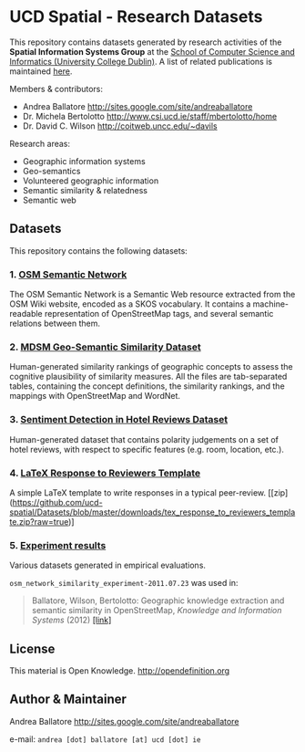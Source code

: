 UCD Spatial - Research Datasets
=============================================

This repository contains datasets generated by research activities of
the **Spatial Information Systems Group** at the [School of Computer Science and Informatics (University College Dublin)](http://www.csi.ucd.ie).
A list of related publications is maintained [here](http://sites.google.com/site/andreaballatore/publications).

Members & contributors:

* Andrea Ballatore <http://sites.google.com/site/andreaballatore>
* Dr. Michela Bertolotto <http://www.csi.ucd.ie/staff/mbertolotto/home>
* Dr. David C. Wilson <http://coitweb.uncc.edu/~davils>

Research areas:
* Geographic information systems
* Geo-semantics
* Volunteered geographic information
* Semantic similarity & relatedness
* Semantic web

Datasets
----------------------
This repository contains the following datasets:

### 1. [OSM Semantic Network](http://wiki.openstreetmap.org/wiki/OSM_Semantic_Network) ###

The OSM Semantic Network is a Semantic Web resource extracted from the OSM Wiki website, encoded as a SKOS vocabulary. It contains a machine-readable representation of OpenStreetMap tags, and several semantic relations between them.

### 2. [MDSM Geo-Semantic Similarity Dataset](https://github.com/ucd-spatial/Datasets/tree/master/mdsm-similarity_dataset) ###

Human-generated similarity rankings of geographic concepts to assess the cognitive plausibility of similarity measures.
All the files are tab-separated tables, containing the concept definitions, the similarity rankings, and the mappings with OpenStreetMap and WordNet.

### 3. [Sentiment Detection in Hotel Reviews Dataset](https://github.com/ucd-spatial/Datasets/tree/master/sentiment_detection_hotel_reviews_dataset) ###

Human-generated dataset that contains polarity judgements on a set of hotel reviews, with respect to specific features (e.g. room, location, etc.).

### 4. [LaTeX Response to Reviewers Template](https://github.com/ucd-spatial/Datasets/tree/master/tex_response_to_reviewers_template) ###

A simple LaTeX template to write responses in a typical peer-review. [\[zip\](https://github.com/ucd-spatial/Datasets/blob/master/downloads/tex_response_to_reviewers_template.zip?raw=true)]

### 5. [Experiment results](https://github.com/ucd-spatial/Datasets/tree/master/experiments_results) ###

Various datasets generated in empirical evaluations.

`osm_network_similarity_experiment-2011.07.23` was used in:

> Ballatore, Wilson, Bertolotto: Geographic knowledge extraction and semantic similarity in OpenStreetMap, *Knowledge and Information Systems* (2012) [[link]](http://link.springer.com/article/10.1007%2Fs10115-012-0571-0)

License
----------------------
This material is Open Knowledge. <http://opendefinition.org>

Author & Maintainer
----------------------
Andrea Ballatore <http://sites.google.com/site/andreaballatore>

e-mail: `andrea [dot] ballatore [at] ucd [dot] ie`